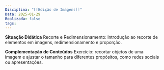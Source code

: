 ```yaml
---
Disciplina: "[[Edição de Imagens]]"
Data: 2025-01-29
Realizada: false
tags:
---
```

**Situação Didática**
Recorte e Redimensionamento: Introdução ao recorte de elementos em imagens, redimensionamento e proporção.

**Complementação de Conteúdos**
Exercício: recortar objetos de uma imagem e ajustar o tamanho para diferentes propósitos, como redes sociais ou apresentações.